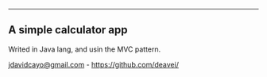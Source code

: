 -------------------------
A simple calculator app
-------------------------

Writed in Java lang, and usin the MVC pattern.

jdavidcayo@gmail.com - https://github.com/deavei/

